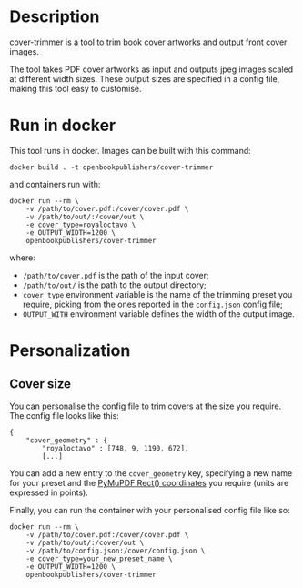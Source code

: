 # Description

cover-trimmer is a tool to trim book cover artworks and output front cover images.

The tool takes PDF cover artworks as input and outputs jpeg images scaled at different width sizes. These output sizes are specified in a config file, making this tool easy to customise.

# Run in docker
This tool runs in docker. Images can be built with this command:

```
docker build . -t openbookpublishers/cover-trimmer
```
and containers run with:

```
docker run --rm \
    -v /path/to/cover.pdf:/cover/cover.pdf \
    -v /path/to/out/:/cover/out \
    -e cover_type=royaloctavo \
    -e OUTPUT_WIDTH=1200 \
    openbookpublishers/cover-trimmer
```
where:

 - `/path/to/cover.pdf` is the path of the input cover;
 - `/path/to/out/` is the path to the output directory;
 - `cover_type` environment variable is the name of the trimming preset you require, picking from the ones reported in the `config.json` config file;
 - `OUTPUT_WITH` environment variable defines the width of the output image.

# Personalization
## Cover size
You can personalise the config file to trim covers at the size you require. The config file looks like this:

```
{
    "cover_geometry" : {
	    "royaloctavo" : [748, 9, 1190, 672],
        [...]
```
You can add a new entry to the `cover_geometry` key, specifying a new name for your preset and the [PyMuPDF Rect() coordinates](https://pymupdf.readthedocs.io/en/latest/rect.html) you require (units are expressed in points).

Finally, you can run the container with your personalised config file like so:

```
docker run --rm \
    -v /path/to/cover.pdf:/cover/cover.pdf \
    -v /path/to/out/:/cover/out \
    -v /path/to/config.json:/cover/config.json \
    -e cover_type=your_new_preset_name \
    -e OUTPUT_WIDTH=1200 \
    openbookpublishers/cover-trimmer
```
